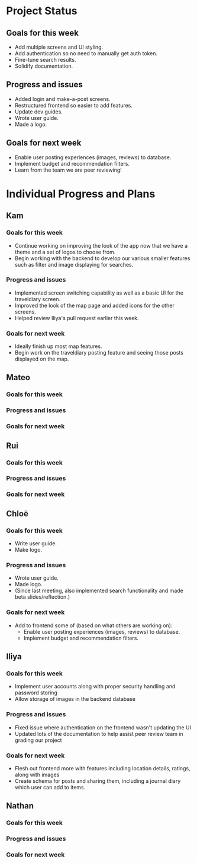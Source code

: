 # Project Status
## Goals for this week
- Add multiple screens and UI styling. 
- Add authentication so no need to manually get auth token. 
- Fine-tune search results.
- Solidify documentation.  
## Progress and issues
- Added login and make-a-post screens.
- Restructured frontend so easier to add features.
- Update dev guides.
- Wrote user guide.
- Made a logo. 
## Goals for next week
- Enable user posting experiences (images, reviews) to database.
- Implement budget and recommendation filters.  
- Learn from the team we are peer reviewing! 

# Individual Progress and Plans
## Kam
### Goals for this week
- Continue working on improving the look of the app now that we have a theme and a set of logos to choose from.
- Begin working with the backend to develop our various smaller features such as filter and image displaying for searches.
### Progress and issues
- Implemented screen switching capability as well as a basic UI for the traveldiary screen.
- Improved the look of the map page and added icons for the other screens.
- Helped review Iliya's pull request earlier this week.
### Goals for next week
- Ideally finish up most map features.
- Begin work on the traveldiary posting feature and seeing those posts displayed on the map.


## Mateo
### Goals for this week
  
### Progress and issues
  
### Goals for next week

 
## Rui
### Goals for this week
  
### Progress and issues
  
### Goals for next week


## Chloë
### Goals for this week
- Write user guide.
- Make logo. 
### Progress and issues
- Wrote user guide.
- Made logo.
- (Since last meeting, also implemented search functionality and made beta slides/reflection.)
### Goals for next week
- Add to frontend some of (based on what others are working on):
  - Enable user posting experiences (images, reviews) to database.
  - Implement budget and recommendation filters.  


## Iliya
### Goals for this week
- Implement user accounts along with proper security handling and password storing
- Allow storage of images in the backend database
### Progress and issues
- Fixed issue where authentication on the frontend wasn't updating the UI
- Updated lots of the documentation to help assist peer review team in grading our project
### Goals for next week
- Flesh out frontend more with features including location details, ratings, along with images
- Create schema for posts and sharing them, including a journal diary which user can add to items.

## Nathan
### Goals for this week
  
### Progress and issues
  
### Goals for next week 
